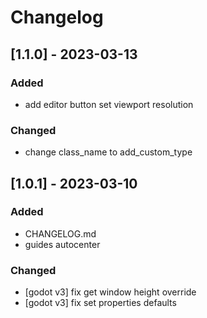 # Changelog

## [1.1.0] - 2023-03-13

### Added

- add editor button set viewport resolution

### Changed

- change class_name to add_custom_type

## [1.0.1] - 2023-03-10

### Added

- CHANGELOG.md
- guides autocenter

### Changed
- [godot v3] fix get window height override
- [godot v3] fix set properties defaults

